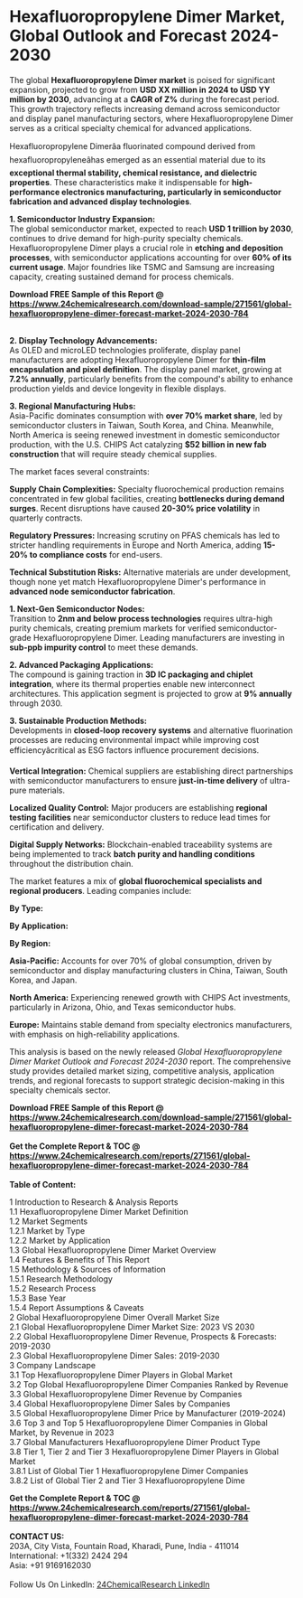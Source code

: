 <h1>Hexafluoropropylene Dimer Market, Global Outlook and Forecast 2024-2030</h1><p>The global <strong>Hexafluoropropylene Dimer market</strong> is poised for significant expansion, projected to grow from <strong>USD XX million in 2024 to USD YY million by 2030</strong>, advancing at a <strong>CAGR of Z%</strong> during the forecast period. This growth trajectory reflects increasing demand across semiconductor and display panel manufacturing sectors, where Hexafluoropropylene Dimer serves as a critical specialty chemical for advanced applications.</p><p>Hexafluoropropylene Dimerâa fluorinated compound derived from hexafluoropropyleneâhas emerged as an essential material due to its <strong>exceptional thermal stability, chemical resistance, and dielectric properties</strong>. These characteristics make it indispensable for <strong>high-performance electronics manufacturing, particularly in semiconductor fabrication and advanced display technologies</strong>.</p><p><strong>1. Semiconductor Industry Expansion:</strong><br>
The global semiconductor market, expected to reach <strong>USD 1 trillion by 2030</strong>, continues to drive demand for high-purity specialty chemicals. Hexafluoropropylene Dimer plays a crucial role in <strong>etching and deposition processes</strong>, with semiconductor applications accounting for over <strong>60% of its current usage</strong>. Major foundries like TSMC and Samsung are increasing capacity, creating sustained demand for process chemicals.</p><div><b>Download FREE Sample of this Report @ 
            <a href="https://www.24chemicalresearch.com/download-sample/271561/global-hexafluoropropylene-dimer-forecast-market-2024-2030-784">
            https://www.24chemicalresearch.com/download-sample/271561/global-hexafluoropropylene-dimer-forecast-market-2024-2030-784</a></b></div><br><p><strong>2. Display Technology Advancements:</strong><br>
As OLED and microLED technologies proliferate, display panel manufacturers are adopting Hexafluoropropylene Dimer for <strong>thin-film encapsulation and pixel definition</strong>. The display panel market, growing at <strong>7.2% annually</strong>, particularly benefits from the compound's ability to enhance production yields and device longevity in flexible displays.</p><p><strong>3. Regional Manufacturing Hubs:</strong><br>
Asia-Pacific dominates consumption with <strong>over 70% market share</strong>, led by semiconductor clusters in Taiwan, South Korea, and China. Meanwhile, North America is seeing renewed investment in domestic semiconductor production, with the U.S. CHIPS Act catalyzing <strong>$52 billion in new fab construction</strong> that will require steady chemical supplies.</p><p>The market faces several constraints:</p><p><strong>Supply Chain Complexities:</strong> Specialty fluorochemical production remains concentrated in few global facilities, creating <strong>bottlenecks during demand surges</strong>. Recent disruptions have caused <strong>20-30% price volatility</strong> in quarterly contracts.</p><p><strong>Regulatory Pressures:</strong> Increasing scrutiny on PFAS chemicals has led to stricter handling requirements in Europe and North America, adding <strong>15-20% to compliance costs</strong> for end-users.</p><p><strong>Technical Substitution Risks:</strong> Alternative materials are under development, though none yet match Hexafluoropropylene Dimer's performance in <strong>advanced node semiconductor fabrication</strong>.</p><p><strong>1. Next-Gen Semiconductor Nodes:</strong><br>
Transition to <strong>2nm and below process technologies</strong> requires ultra-high purity chemicals, creating premium markets for verified semiconductor-grade Hexafluoropropylene Dimer. Leading manufacturers are investing in <strong>sub-ppb impurity control</strong> to meet these demands.</p><p><strong>2. Advanced Packaging Applications:</strong><br>
The compound is gaining traction in <strong>3D IC packaging and chiplet integration</strong>, where its thermal properties enable new interconnect architectures. This application segment is projected to grow at <strong>9% annually</strong> through 2030.</p><p><strong>3. Sustainable Production Methods:</strong><br>
Developments in <strong>closed-loop recovery systems</strong> and alternative fluorination processes are reducing environmental impact while improving cost efficiencyâcritical as ESG factors influence procurement decisions.</p><p><strong>Vertical Integration:</strong> Chemical suppliers are establishing direct partnerships with semiconductor manufacturers to ensure <strong>just-in-time delivery</strong> of ultra-pure materials.</p><p><strong>Localized Quality Control:</strong> Major producers are establishing <strong>regional testing facilities</strong> near semiconductor clusters to reduce lead times for certification and delivery.</p><p><strong>Digital Supply Networks:</strong> Blockchain-enabled traceability systems are being implemented to track <strong>batch purity and handling conditions</strong> throughout the distribution chain.</p><p>The market features a mix of <strong>global fluorochemical specialists and regional producers</strong>. Leading companies include:</p><p><strong>By Type:</strong></p><p><strong>By Application:</strong></p><p><strong>By Region:</strong></p><p><strong>Asia-Pacific:</strong> Accounts for over 70% of global consumption, driven by semiconductor and display manufacturing clusters in China, Taiwan, South Korea, and Japan.</p><p><strong>North America:</strong> Experiencing renewed growth with CHIPS Act investments, particularly in Arizona, Ohio, and Texas semiconductor hubs.</p><p><strong>Europe:</strong> Maintains stable demand from specialty electronics manufacturers, with emphasis on high-reliability applications.</p><p>This analysis is based on the newly released <em>Global Hexafluoropropylene Dimer Market Outlook and Forecast 2024-2030</em> report. The comprehensive study provides detailed market sizing, competitive analysis, application trends, and regional forecasts to support strategic decision-making in this specialty chemicals sector.</p><div><b>Download FREE Sample of this Report @ 
            <a href="https://www.24chemicalresearch.com/download-sample/271561/global-hexafluoropropylene-dimer-forecast-market-2024-2030-784">
            https://www.24chemicalresearch.com/download-sample/271561/global-hexafluoropropylene-dimer-forecast-market-2024-2030-784</a></b></div><br><div><b>Get the Complete Report & TOC @ 
            <a href="https://www.24chemicalresearch.com/reports/271561/global-hexafluoropropylene-dimer-forecast-market-2024-2030-784">
            https://www.24chemicalresearch.com/reports/271561/global-hexafluoropropylene-dimer-forecast-market-2024-2030-784</a></b></div><br>
            <b>Table of Content:</b><p>1 Introduction to Research & Analysis Reports<br />
    1.1 Hexafluoropropylene Dimer Market Definition<br />
    1.2 Market Segments<br />
        1.2.1 Market by Type<br />
        1.2.2 Market by Application<br />
    1.3 Global Hexafluoropropylene Dimer Market Overview<br />
    1.4 Features & Benefits of This Report<br />
    1.5 Methodology & Sources of Information<br />
        1.5.1 Research Methodology<br />
        1.5.2 Research Process<br />
        1.5.3 Base Year<br />
        1.5.4 Report Assumptions & Caveats<br />
2 Global Hexafluoropropylene Dimer Overall Market Size<br />
    2.1 Global Hexafluoropropylene Dimer Market Size: 2023 VS 2030<br />
    2.2 Global Hexafluoropropylene Dimer Revenue, Prospects & Forecasts: 2019-2030<br />
    2.3 Global Hexafluoropropylene Dimer Sales: 2019-2030<br />
3 Company Landscape<br />
    3.1 Top Hexafluoropropylene Dimer Players in Global Market<br />
    3.2 Top Global Hexafluoropropylene Dimer Companies Ranked by Revenue<br />
    3.3 Global Hexafluoropropylene Dimer Revenue by Companies<br />
    3.4 Global Hexafluoropropylene Dimer Sales by Companies<br />
    3.5 Global Hexafluoropropylene Dimer Price by Manufacturer (2019-2024)<br />
    3.6 Top 3 and Top 5 Hexafluoropropylene Dimer Companies in Global Market, by Revenue in 2023<br />
    3.7 Global Manufacturers Hexafluoropropylene Dimer Product Type<br />
    3.8 Tier 1, Tier 2 and Tier 3 Hexafluoropropylene Dimer Players in Global Market<br />
        3.8.1 List of Global Tier 1 Hexafluoropropylene Dimer Companies<br />
        3.8.2 List of Global Tier 2 and Tier 3 Hexafluoropropylene Dime</p><div><b>Get the Complete Report & TOC @ 
            <a href="https://www.24chemicalresearch.com/reports/271561/global-hexafluoropropylene-dimer-forecast-market-2024-2030-784">
            https://www.24chemicalresearch.com/reports/271561/global-hexafluoropropylene-dimer-forecast-market-2024-2030-784</a></b></div><br><b>CONTACT US:</b><br>
            203A, City Vista, Fountain Road, Kharadi, Pune, India - 411014<br>
            International: +1(332) 2424 294<br>
            Asia: +91 9169162030 <br><br>
            Follow Us On LinkedIn: <a href="https://www.linkedin.com/company/24chemicalresearch/">24ChemicalResearch LinkedIn</a>